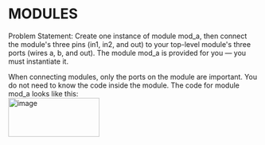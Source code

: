 # MODULES
Problem Statement: Create one instance of module mod_a, then connect the module's three pins (in1, in2, and out) to your top-level module's three ports (wires a, b, and out). The module mod_a is provided for you — you must instantiate it.

When connecting modules, only the ports on the module are important. You do not need to know the code inside the module. The code for module mod_a looks like this:<br/>
<img width="183" height="78" alt="image" src="https://github.com/user-attachments/assets/b2543e35-60f9-43b8-915a-c537cd8617dc" />
